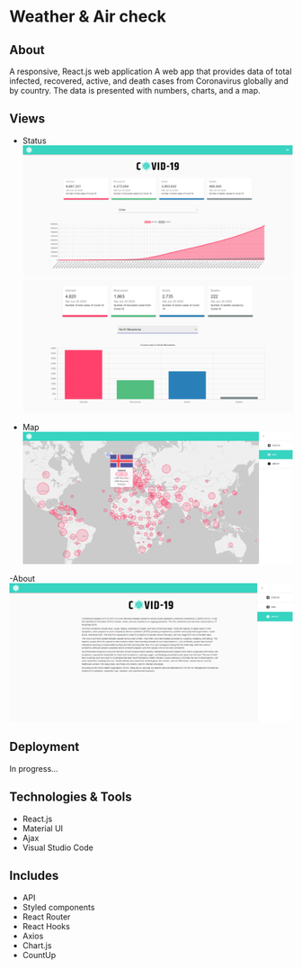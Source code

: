 # Weather & Air check

## About 

A responsive, React.js web application A web app that provides data of total infected, recovered, active, and death cases from Coronavirus globally and by country. 
The data is presented with numbers, charts, and a map.

## Views

- Status
![](git-images/1.PNG)
![](git-images/2.PNG)

- Map
![](git-images/3.PNG) 

-About
![](git-images/4.PNG)

## Deployment
In progress...

## Technologies & Tools

- React.js
- Material UI
- Ajax
- Visual Studio Code

## Includes

- API 
- Styled components
- React Router
- React Hooks
- Axios
- Chart.js
- CountUp

